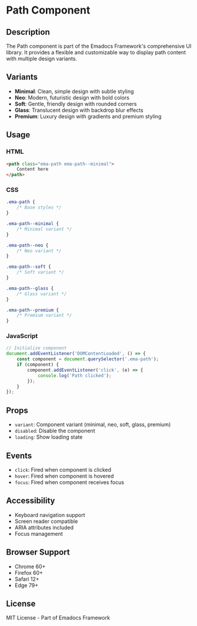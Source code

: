 # Path Component

## Description
The Path component is part of the Emadocs Framework's comprehensive UI library. It provides a flexible and customizable way to display path content with multiple design variants.

## Variants
- **Minimal**: Clean, simple design with subtle styling
- **Neo**: Modern, futuristic design with bold colors
- **Soft**: Gentle, friendly design with rounded corners
- **Glass**: Translucent design with backdrop blur effects
- **Premium**: Luxury design with gradients and premium styling

## Usage

### HTML
```html
<path class="ema-path ema-path--minimal">
    Content here
</path>
```

### CSS
```css
.ema-path {
    /* Base styles */
}

.ema-path--minimal {
    /* Minimal variant */
}

.ema-path--neo {
    /* Neo variant */
}

.ema-path--soft {
    /* Soft variant */
}

.ema-path--glass {
    /* Glass variant */
}

.ema-path--premium {
    /* Premium variant */
}
```

### JavaScript
```javascript
// Initialize component
document.addEventListener('DOMContentLoaded', () => {
    const component = document.querySelector('.ema-path');
    if (component) {
        component.addEventListener('click', (e) => {
            console.log('Path clicked');
        });
    }
});
```

## Props
- `variant`: Component variant (minimal, neo, soft, glass, premium)
- `disabled`: Disable the component
- `loading`: Show loading state

## Events
- `click`: Fired when component is clicked
- `hover`: Fired when component is hovered
- `focus`: Fired when component receives focus

## Accessibility
- Keyboard navigation support
- Screen reader compatible
- ARIA attributes included
- Focus management

## Browser Support
- Chrome 60+
- Firefox 60+
- Safari 12+
- Edge 79+

## License
MIT License - Part of Emadocs Framework
